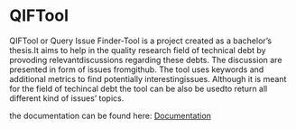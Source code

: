 # QIFTool

QIFTool  or  Query  Issue  Finder-Tool  is  a  project  created  as  a  bachelor’s  thesis.It  aims to  help  in the  quality  research field  of technical  debt  by provoding  relevantdiscussions regarding these debts. The discussion are presented in form of issues fromgithub.  The tool uses keywords and additional metrics to find potentially interestingissues. Although it is meant for the field of techincal debt the tool can be also be usedto return all different kind of issues’ topics.

the documentation can be found here: [Documentation](QIFTool___Documentation.pdf)
